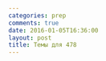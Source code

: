 ```yaml
---
categories: prep
comments: true
date: 2016-01-05T16:36:00
layout: post
title: Темы для 478
---
```


